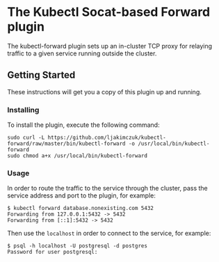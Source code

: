 # The Kubectl Socat-based Forward plugin

The kubectl-forward plugin sets up an in-cluster TCP proxy for relaying traffic to a given service running outside the cluster.

## Getting Started

These instructions will get you a copy of this plugin up and running.

### Installing

To install the plugin, execute the following command:

```
sudo curl -L https://github.com/ljakimczuk/kubectl-forward/raw/master/bin/kubectl-forward -o /usr/local/bin/kubectl-forward
sudo chmod a+x /usr/local/bin/kubectl-forward
```

### Usage

In order to route the traffic to the service through the cluster, pass the service address and port to the plugin, for example:

```
$ kubectl forward database.nonexisting.com 5432
Forwarding from 127.0.0.1:5432 -> 5432
Forwarding from [::1]:5432 -> 5432
```

Then use the `localhost` in order to connect to the service, for example:

```
$ psql -h localhost -U postgresql -d postgres
Password for user postgresql:
```
